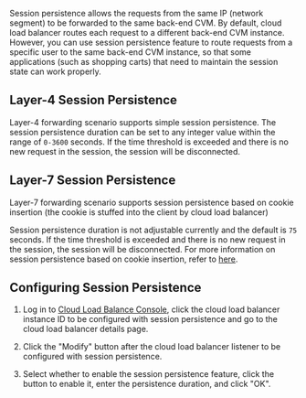 ﻿Session persistence allows the requests from the same IP (network segment) to be forwarded to the same back-end CVM.  By default, cloud load balancer routes each request to a different back-end CVM instance.  However, you can use session persistence feature to route requests from a specific user to the same back-end CVM instance, so that some applications (such as shopping carts) that need to maintain the session state can work properly. 



## Layer-4 Session Persistence
Layer-4 forwarding scenario supports simple session persistence. The session persistence duration can be set to any integer value within the range of `0-3600` seconds. If the time threshold is exceeded and there is no new request in the session, the session will be disconnected. 

## Layer-7 Session Persistence
Layer-7 forwarding scenario supports session persistence based on cookie insertion (the cookie is stuffed into the client by cloud load balancer) 

Session persistence duration is not adjustable currently and the default is `75` seconds.  If the time threshold is exceeded and there is no new request in the session, the session will be disconnected.  For more information on session persistence based on cookie insertion, refer to [here](https://cloud.tencent.com/doc/product/214/%E4%BC%9A%E8%AF%9D%E4%BF%9D%E6%8C%81%E5%8E%9F%E7%90%86). 

## Configuring Session Persistence
1) Log in to [Cloud Load Balance Console](https://console.cloud.tencent.com/loadbalance), click the cloud load balancer instance ID to be configured with session persistence and go to the cloud load balancer details page. 

2) Click the "Modify" button after the cloud load balancer listener to be configured with session persistence. 

3) Select whether to enable the session persistence feature, click the button to enable it, enter the persistence duration, and click "OK". 


